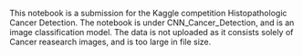 This notebook is a submission for the Kaggle competition Histopathologic Cancer Detection.  The notebook is under CNN_Cancer_Detection, and is an image classification model.  The data is not uploaded as it consists solely of Cancer reasearch images, and is too large in file size.

